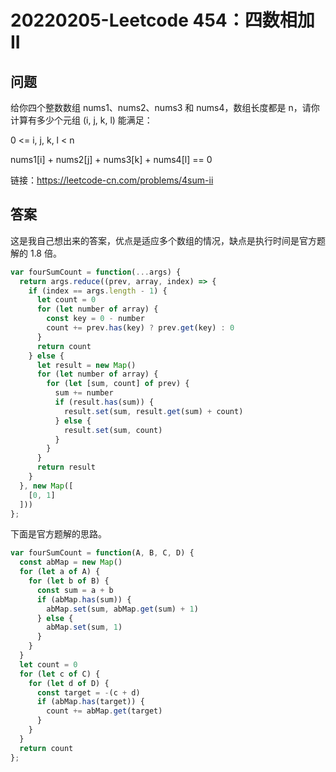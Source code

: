 # 20220205-Leetcode 454：四数相加 II

## 问题

给你四个整数数组 nums1、nums2、nums3 和 nums4，数组长度都是 n，请你计算有多少个元组 (i, j, k, l) 能满足：

0 <= i, j, k, l < n

nums1[i] + nums2[j] + nums3[k] + nums4[l] == 0

链接：https://leetcode-cn.com/problems/4sum-ii

## 答案

这是我自己想出来的答案，优点是适应多个数组的情况，缺点是执行时间是官方题解的 1.8 倍。

```JavaScript
var fourSumCount = function(...args) {
  return args.reduce((prev, array, index) => {
    if (index == args.length - 1) {
      let count = 0
      for (let number of array) {
        const key = 0 - number
        count += prev.has(key) ? prev.get(key) : 0
      }
      return count
    } else {
      let result = new Map()
      for (let number of array) {
        for (let [sum, count] of prev) {
          sum += number
          if (result.has(sum)) {
            result.set(sum, result.get(sum) + count) 
          } else {
            result.set(sum, count)
          }
        }
      }
      return result
    }
  }, new Map([
    [0, 1]
  ]))
};
```

下面是官方题解的思路。

```JavaScript
var fourSumCount = function(A, B, C, D) {
  const abMap = new Map()
  for (let a of A) {
    for (let b of B) {
      const sum = a + b
      if (abMap.has(sum)) {
        abMap.set(sum, abMap.get(sum) + 1)
      } else {
        abMap.set(sum, 1)
      }
    }
  }
  let count = 0
  for (let c of C) {
    for (let d of D) {
      const target = -(c + d)
      if (abMap.has(target)) {
        count += abMap.get(target)
      }
    }
  }
  return count
};
```